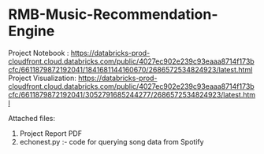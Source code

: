 # RMB-Music-Recommendation-Engine

Project Notebook : https://databricks-prod-cloudfront.cloud.databricks.com/public/4027ec902e239c93eaaa8714f173bcfc/6611879872192041/1841681144160670/2686572534824923/latest.html <br/>
Project Visualization: https://databricks-prod-cloudfront.cloud.databricks.com/public/4027ec902e239c93eaaa8714f173bcfc/6611879872192041/3052791685244277/2686572534824923/latest.html

Attached files:
1.	Project Report PDF
2.	echonest.py :- code for querying song data from Spotify
